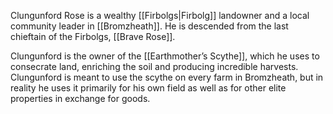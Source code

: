 Clungunford Rose is a  wealthy [[Firbolgs|Firbolg]] landowner and a local community leader in [[Bromzheath]].  He is descended from the last chieftain of the Firbolgs, [[Brave Rose]]. 

Clungunford is the owner of the [[Earthmother’s Scythe]], which he uses to consecrate land, enriching the soil and producing incredible harvests. Clungunford is meant to use the scythe on every farm in Bromzheath, but in reality he uses it primarily for his own field as well as for other elite properties in exchange for goods.